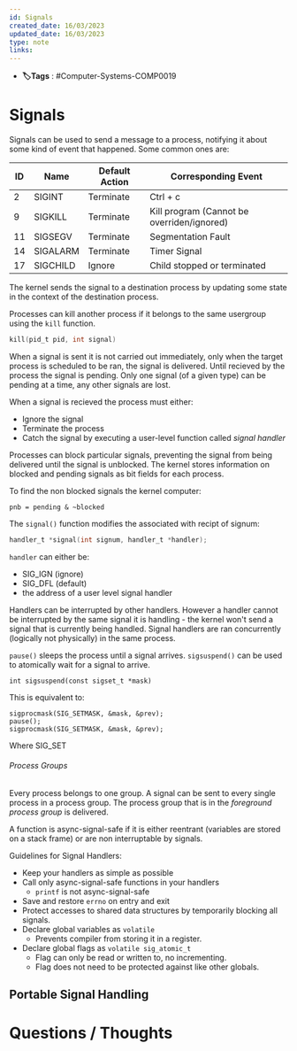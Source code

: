 ```yaml
---
id: Signals
created_date: 16/03/2023
updated_date: 16/03/2023
type: note
links: 
---
```

* **🏷️Tags** : #Computer-Systems-COMP0019 
# Signals

Signals can be used to send a message to a process, notifying it about some kind of event that happened. Some common ones are:

| ID  | Name     | Default Action | Corresponding Event                        |
| --- | -------- | -------------- | ------------------------------------------ |
| 2   | SIGINT   | Terminate      | Ctrl + c                                   |
| 9   | SIGKILL  | Terminate      | Kill program (Cannot be overriden/ignored) |
| 11  | SIGSEGV  | Terminate      | Segmentation Fault                         |
| 14  | SIGALARM | Terminate      | Timer Signal                               |
| 17  | SIGCHILD | Ignore         | Child stopped or terminated                                           |

The kernel sends the signal to a destination process by updating some state in the context of the destination process.

Processes can kill another process if it belongs to the same usergroup using the `kill` function.

```c
kill(pid_t pid, int signal)
```

When a signal is sent it is not carried out immediately, only when the target process is scheduled to be ran, the signal is delivered. Until recieved by the process the signal is pending. Only one signal (of a given type) can be pending at a time, any other signals are lost.

When a signal is recieved the process must either:
* Ignore the signal
* Terminate the process
* Catch the signal by executing a user-level function called *signal handler*

Processes can block particular signals, preventing the signal from being delivered until the signal is unblocked. The kernel stores information on blocked and pending signals as bit fields for each process.

To find the non blocked signals the kernel computer:
```
pnb = pending & ~blocked
```

The `signal()` function modifies the associated with recipt of signum:

```c
handler_t *signal(int signum, handler_t *handler);
```

`handler` can either be:
* SIG_IGN (ignore)
* SIG_DFL (default)
* the address of a user level signal handler

Handlers can be interrupted by other handlers. However a handler cannot be interrupted by the same signal it is handling - the kernel won't send a signal that is currently being handled. Signal handlers are ran concurrently (logically not physically) in the same process.

`pause()` sleeps the process until a signal arrives.
`sigsuspend()` can be used to atomically wait for a signal to arrive. 

```
int sigsuspend(const sigset_t *mask)
```

This is equivalent to:
```
sigprocmask(SIG_SETMASK, &mask, &prev);
pause();
sigprocmask(SIG_SETMASK, &mask, &prev);
```

Where SIG_SET

###### Process Groups

Every process belongs to one group. A signal can be sent to every single process in a process group. The process group that is in the *foreground process group* is delivered.

A function is async-signal-safe if it is either reentrant (variables are stored on a stack frame) or are non interruptable by signals.

Guidelines for Signal Handlers:
* Keep your handlers as simple as possible
* Call only async-signal-safe functions in your handlers
	* `printf` is not async-signal-safe
* Save and restore `errno` on entry and exit
* Protect accesses to shared data structures by temporarily blocking all signals.
* Declare global variables as `volatile`
	* Prevents compiler from storing it in a register.
* Declare global flags as `volatile sig_atomic_t`
	* Flag can only be read or written to, no incrementing.
	* Flag does not need to be protected against like other globals.


## Portable Signal Handling



# Questions / Thoughts